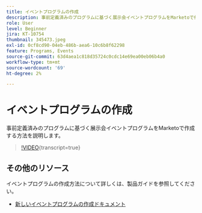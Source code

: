 ```yaml
---
title: イベントプログラムの作成
description: 事前定義済みのプログラムに基づく展示会イベントプログラムをMarketoで作成する方法を説明します。
role: User
level: Beginner
jira: KT-10754
thumbnail: 345473.jpeg
exl-id: 0cf8cd90-04eb-486b-aea6-10c6b8f62298
feature: Programs, Events
source-git-commit: 63d4aea1c818d35724c0cdc14e69ea00eb06b4a0
workflow-type: tm+mt
source-wordcount: '69'
ht-degree: 2%

---
```


# イベントプログラムの作成

事前定義済みのプログラムに基づく展示会イベントプログラムをMarketoで作成する方法を説明します。

>[!VIDEO](https://video.tv.adobe.com/v/345473/?quality=12&learn=on){transcript=true}

## その他のリソース

イベントプログラムの作成方法について詳しくは、製品ガイドを参照してください。

* [ 新しいイベントプログラムの作成ドキュメント ](https://experienceleague.adobe.com/docs/marketo/using/product-docs/demand-generation/events/understanding-events/create-a-new-event-program.html?lang=ja)

